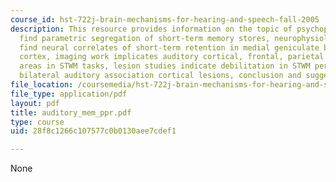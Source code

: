 ```yaml
---
course_id: hst-722j-brain-mechanisms-for-hearing-and-speech-fall-2005
description: This resource provides information on the topic of psychophysical studies
  find parametric segregation of short-term memory stores, neurophysiological studies
  find neural correlates of short-term retention in medial geniculate body and auditory
  cortex, imaging work implicates auditory cortical, frontal, parietal and cerebellar
  areas in STWM tasks, lesion studies indicate debilitation in STWM performance with
  bilateral auditory association cortical lesions, conclusion and suggested papers.
file_location: /coursemedia/hst-722j-brain-mechanisms-for-hearing-and-speech-fall-2005/28f8c1266c107577c0b0130aee7cdef1_auditory_mem_ppr.pdf
file_type: application/pdf
layout: pdf
title: auditory_mem_ppr.pdf
type: course
uid: 28f8c1266c107577c0b0130aee7cdef1

---
```

None